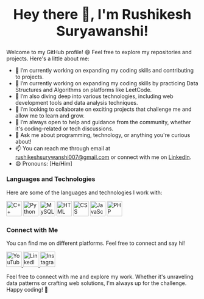 
<!--
**rushikesh05/rushikesh05** is a ✨ _special_ ✨ repository because its `README.md` (this file) appears on your GitHub profile.

Here are some ideas to get you started:

- 🔭 I’m currently working on ...
- 🌱 I’m currently learning ...
- 👯 I’m looking to collaborate on ...
- 🤔 I’m looking for help with ...
- 💬 Ask me about ...
- 📫 How to reach me: ...
- 😄 Pronouns: ...
- ⚡ Fun fact: ...
-->

<div style="text-align: center;">
  <h1 style="font-size: 36px; font-weight: bold;">
    <span style="display: inline-block; animation: pulse 1.5s infinite;">Hey there 👋, I'm Rushikesh Suryawanshi!</span>
  </h1>
</div>



Welcome to my GitHub profile! 😄 Feel free to explore my repositories and projects. Here's a little about me:

- 🔭 I’m currently working on expanding my coding skills and contributing to  projects.
- 🔭 I’m currently working on expanding my coding skills by practicing Data Structures and Algorithms on platforms like LeetCode.
- 🌱 I’m also diving deep into various technologies, including web development tools and data analysis techniques.
- 👯 I’m looking to collaborate on exciting projects that challenge me and allow me to learn and grow.
- 🤔 I’m always open to help and guidance from the community, whether it's coding-related or tech discussions.
- 💬 Ask me about programming, technology, or anything you're curious about!
- 📫 You can reach me through email at [rushikeshsurywanshi007@gmail.com](mailto:rushikeshsurywanshi007@gmail.com) or connect with me on [LinkedIn](https://www.linkedin.com/in/rushikesh-surywanshi/).
- 😄 Pronouns: [He/Him]

### Languages and Technologies

Here are some of the languages and technologies I work with:

<p align="left">
  <img src="https://img.icons8.com/color/48/000000/c-plus-plus-logo.png" alt="C++" width="40" height="40"/>
  <img src="https://img.icons8.com/color/48/000000/python.png" alt="Python" width="40" height="40"/>
  <img src="https://img.icons8.com/color/48/000000/mysql-logo.png" alt="MySQL" width="40" height="40"/>
  <img src="https://img.icons8.com/color/48/000000/html-5.png" alt="HTML" width="40" height="40"/>
  <img src="https://img.icons8.com/color/48/000000/css3.png" alt="CSS" width="40" height="40"/>
  <img src="https://img.icons8.com/color/48/000000/javascript.png" alt="JavaScript" width="40" height="40"/>
  <img src="https://img.icons8.com/color/48/000000/php.png" alt="PHP" width="40" height="40"/>
</p>


### Connect with Me

You can find me on different platforms. Feel free to connect and say hi!

<p align="left">
  <a href="https://www.youtube.com/c/RushikeshSuryawanshi">
    <img src="https://img.icons8.com/color/48/000000/youtube-play.png" alt="YouTube" width="40" height="40"/>
  </a>
  <a href="https://www.linkedin.com/in/rushikesh-surywanshi/">
    <img src="https://img.icons8.com/color/48/000000/linkedin.png" alt="LinkedIn" width="40" height="40"/>
  </a>
  <a href="[https://www.instagram.com/yourusername](https://www.instagram.com/thenameisrushi07/)">
    <img src="https://img.icons8.com/color/48/000000/instagram-new.png" alt="Instagram" width="40" height="40"/>
  </a>
</p>


Feel free to connect with me and explore my work. Whether it's unraveling data patterns or crafting web solutions, I'm always up for the challenge. Happy coding! 🚀



